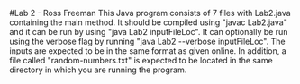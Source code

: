 #Lab 2 - Ross Freeman
This Java program consists of 7 files with Lab2.java containing the main method. It should be compiled using "javac Lab2.java" and it can be run by using "java Lab2 inputFileLoc". It can optionally be run using the verbose flag by running "java Lab2 --verbose inputFileLoc". The inputs are expected to be in the same format as given online. In addition, a file called "random-numbers.txt" is expected to be located in the same directory in which you are running the program.
